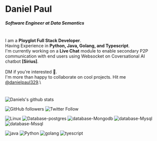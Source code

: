 # Daniel Paul
##### Software Engineer at Data Semantics
\
I am a __Ployglot Full Stack Developer__. \
Having Experience in __Python, Java, Golang, and Typescript__.\
I'm currently working on a __Live Chat__ module to enable secondary P2P communication with end users using Websocket on Coversational AI chatbot __[Sirius]__. \
\
DM if you're interested 📣.\
I'm more than happy to collaborate on cool projects. Hit me [@danielpaul329](https://twitter.com/danielpaul329).\
#

![Daniels's github stats](https://github-readme-stats.vercel.app/api?username=danny329&show_icons=true&theme=dark)
	
![GitHub followers](https://img.shields.io/github/followers/danny329?style=social) 
![Twitter Follow](https://img.shields.io/twitter/follow/danielpaul329?style=social) 

![Linux](https://img.shields.io/badge/Os-Linux-informational?style=flat&logo=Linux&logoColor=white&color=green)
![Database-postgres](https://img.shields.io/badge/Database-Postgres-informational?style=flat&logo=PostgreSql&logoColor=white&color=336791) 
![database-Mongodb](https://img.shields.io/badge/Database-MongoDB-informational?style=flat&logo=MongoDB&logoColor=white&color=47A248)
![database-Mysql](https://img.shields.io/badge/Database-MySQL-informational?style=flat&logo=MySQL&logoColor=white&color=purple)
![database-Mssql](https://img.shields.io/badge/Database-MsSQLServer-informational?style=flat&logo=SQLServer&logoColor=white&color=lightorange)

![java](https://img.shields.io/badge/Code-Java-informational?style=flat&logo=Java&logoColor=white&color=red)
![Python](https://img.shields.io/badge/Code-Python-informational?style=flat&logo=Python&logoColor=white&color=1C7396)
![golang](https://img.shields.io/badge/Code-Golang-informational?style=flat&logo=go&logoColor=white&color=2DADD8) 
![tyescript](https://img.shields.io/badge/Code-TypeScript-informational?style=flat&logo=TypeScript&logoColor=white&color=C3445F) 
